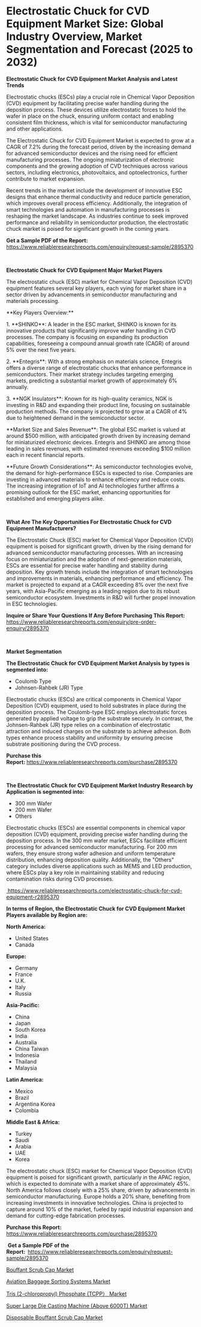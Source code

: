 <p><h1>Electrostatic Chuck for CVD Equipment Market Size: Global Industry Overview, Market Segmentation and Forecast (2025 to 2032)</h1></p><p><strong>Electrostatic Chuck for CVD Equipment Market Analysis and Latest Trends</strong></p>
<p><p>Electrostatic chucks (ESCs) play a crucial role in Chemical Vapor Deposition (CVD) equipment by facilitating precise wafer handling during the deposition process. These devices utilize electrostatic forces to hold the wafer in place on the chuck, ensuring uniform contact and enabling consistent film thickness, which is vital for semiconductor manufacturing and other applications.</p><p>The Electrostatic Chuck for CVD Equipment Market is expected to grow at a CAGR of 7.2% during the forecast period, driven by the increasing demand for advanced semiconductor devices and the rising need for efficient manufacturing processes. The ongoing miniaturization of electronic components and the growing adoption of CVD techniques across various sectors, including electronics, photovoltaics, and optoelectronics, further contribute to market expansion. </p><p>Recent trends in the market include the development of innovative ESC designs that enhance thermal conductivity and reduce particle generation, which improves overall process efficiency. Additionally, the integration of smart technologies and automation in manufacturing processes is reshaping the market landscape. As industries continue to seek improved performance and reliability in semiconductor production, the electrostatic chuck market is poised for significant growth in the coming years.</p></p>
<p><strong>Get a Sample PDF of the Report:&nbsp;</strong> <a href="https://www.reliableresearchreports.com/enquiry/request-sample/2895370?utm_campaign=13&utm_medium=2&utm_source=Github&utm_content=ia&utm_term=15032025&utm_id=electrostatic-chuck-for-cvd-equipment">https://www.reliableresearchreports.com/enquiry/request-sample/2895370</a></p>
<p>&nbsp;</p>
<p><strong>Electrostatic Chuck for CVD Equipment Major Market Players</strong></p>
<p><p>The electrostatic chuck (ESC) market for Chemical Vapor Deposition (CVD) equipment features several key players, each vying for market share in a sector driven by advancements in semiconductor manufacturing and materials processing.</p><p>**Key Players Overview:**</p><p>1. **SHINKO**: A leader in the ESC market, SHINKO is known for its innovative products that significantly improve wafer handling in CVD processes. The company is focusing on expanding its production capabilities, foreseeing a compound annual growth rate (CAGR) of around 5% over the next five years.</p><p>2. **Entegris**: With a strong emphasis on materials science, Entegris offers a diverse range of electrostatic chucks that enhance performance in semiconductors. Their market strategy includes targeting emerging markets, predicting a substantial market growth of approximately 6% annually.</p><p>3. **NGK Insulators**: Known for its high-quality ceramics, NGK is investing in R&D and expanding their product line, focusing on sustainable production methods. The company is projected to grow at a CAGR of 4% due to heightened demand in the semiconductor sector.</p><p>**Market Size and Sales Revenue**: The global ESC market is valued at around $500 million, with anticipated growth driven by increasing demand for miniaturized electronic devices. Entegris and SHINKO are among those leading in sales revenues, with estimated revenues exceeding $100 million each in recent financial reports.</p><p>**Future Growth Considerations**: As semiconductor technologies evolve, the demand for high-performance ESCs is expected to rise. Companies are investing in advanced materials to enhance efficiency and reduce costs. The increasing integration of IoT and AI technologies further affirms a promising outlook for the ESC market, enhancing opportunities for established and emerging players alike.</p></p>
<p>&nbsp;</p>
<p><strong>What Are The Key Opportunities For Electrostatic Chuck for CVD Equipment Manufacturers?</strong></p>
<p><p>The Electrostatic Chuck (ESC) market for Chemical Vapor Deposition (CVD) equipment is poised for significant growth, driven by the rising demand for advanced semiconductor manufacturing processes. With an increasing focus on miniaturization and the adoption of next-generation materials, ESCs are essential for precise wafer handling and stability during deposition. Key growth trends include the integration of smart technologies and improvements in materials, enhancing performance and efficiency. The market is projected to expand at a CAGR exceeding 8% over the next five years, with Asia-Pacific emerging as a leading region due to its robust semiconductor ecosystem. Investments in R&D will further propel innovation in ESC technologies.</p></p>
<p><strong>Inquire or Share Your Questions If Any Before Purchasing This Report:</strong> <a href="https://www.reliableresearchreports.com/enquiry/pre-order-enquiry/2895370?utm_campaign=13&utm_medium=2&utm_source=Github&utm_content=ia&utm_term=15032025&utm_id=electrostatic-chuck-for-cvd-equipment">https://www.reliableresearchreports.com/enquiry/pre-order-enquiry/2895370</a></p>
<p>&nbsp;</p>
<p><strong>Market Segmentation</strong></p>
<p><strong>The Electrostatic Chuck for CVD Equipment Market Analysis by types is segmented into:</strong></p>
<p><ul><li>Coulomb Type</li><li>Johnsen-Rahbek (JR) Type</li></ul></p>
<p><p>Electrostatic chucks (ESCs) are critical components in Chemical Vapor Deposition (CVD) equipment, used to hold substrates in place during the deposition process. The Coulomb-type ESC employs electrostatic forces generated by applied voltage to grip the substrate securely. In contrast, the Johnsen-Rahbek (JR) type relies on a combination of electrostatic attraction and induced charges on the substrate to achieve adhesion. Both types enhance process stability and uniformity by ensuring precise substrate positioning during the CVD process.</p></p>
<p><strong>Purchase this Report:&nbsp;</strong><a href="https://www.reliableresearchreports.com/purchase/2895370?utm_campaign=13&utm_medium=2&utm_source=Github&utm_content=ia&utm_term=15032025&utm_id=electrostatic-chuck-for-cvd-equipment">https://www.reliableresearchreports.com/purchase/2895370</a></p>
<p>&nbsp;</p>
<p><strong>The Electrostatic Chuck for CVD Equipment Market Industry Research by Application is segmented into:</strong></p>
<p><ul><li>300 mm Wafer</li><li>200 mm Wafer</li><li>Others</li></ul></p>
<p><p>Electrostatic chucks (ESCs) are essential components in chemical vapor deposition (CVD) equipment, providing precise wafer handling during the deposition process. In the 300 mm wafer market, ESCs facilitate efficient processing for advanced semiconductor manufacturing. For 200 mm wafers, they ensure strong wafer adhesion and uniform temperature distribution, enhancing deposition quality. Additionally, the "Others" category includes diverse applications such as MEMS and LED production, where ESCs play a key role in maintaining stability and reducing contamination risks during CVD processes.</p></p>
<p><a href="https://www.reliableresearchreports.com/electrostatic-chuck-for-cvd-equipment-r2895370?utm_campaign=13&utm_medium=2&utm_source=Github&utm_content=ia&utm_term=15032025&utm_id=electrostatic-chuck-for-cvd-equipment">&nbsp;https://www.reliableresearchreports.com/electrostatic-chuck-for-cvd-equipment-r2895370</a></p>
<p><strong>In terms of Region, the Electrostatic Chuck for CVD Equipment Market Players available by Region are:</strong></p>
<p>
    <p> <strong> North America: </strong>
        <ul>
            <li>United States</li>
            <li>Canada</li>
        </ul>
        </p> 
    <p> <strong> Europe: </strong>
        <ul>
            <li>Germany</li>
            <li>France</li>
            <li>U.K.</li>
            <li>Italy</li>
            <li>Russia</li>
        </ul>
        </p> 
    <p> <strong> Asia-Pacific: </strong>
        <ul>
            <li>China</li>
            <li>Japan</li>
            <li>South Korea</li>
            <li>India</li>
            <li>Australia</li>
            <li>China Taiwan</li>
            <li>Indonesia</li>
            <li>Thailand</li>
            <li>Malaysia</li>
        </ul>
        </p> 
    <p> <strong> Latin America: </strong>
        <ul>
            <li>Mexico</li>
            <li>Brazil</li>
            <li>Argentina Korea</li>
            <li>Colombia</li>
        </ul>
        </p> 
    <p> <strong> Middle East & Africa: </strong>
        <ul>
            <li>Turkey</li>
            <li>Saudi</li>
            <li>Arabia</li>
            <li>UAE</li>
            <li>Korea</li>
        </ul>
    </p>
    </p>
<p><p>The electrostatic chuck (ESC) market for Chemical Vapor Deposition (CVD) equipment is poised for significant growth, particularly in the APAC region, which is expected to dominate with a market share of approximately 45%. North America follows closely with a 25% share, driven by advancements in semiconductor manufacturing. Europe holds a 20% share, benefiting from increasing investments in innovative technologies. China is projected to capture around 10% of the market, fueled by rapid industrial expansion and demand for cutting-edge fabrication processes.</p></p>
<p><strong>Purchase this Report: </strong><a href="https://www.reliableresearchreports.com/purchase/2895370?utm_campaign=13&utm_medium=2&utm_source=Github&utm_content=ia&utm_term=15032025&utm_id=electrostatic-chuck-for-cvd-equipment">https://www.reliableresearchreports.com/purchase/2895370</a></p>
<p>&nbsp;<strong>Get a Sample PDF of the Report:&nbsp;&nbsp;</strong><a href="https://www.reliableresearchreports.com/enquiry/request-sample/2895370?utm_campaign=13&utm_medium=2&utm_source=Github&utm_content=ia&utm_term=15032025&utm_id=electrostatic-chuck-for-cvd-equipment">https://www.reliableresearchreports.com/enquiry/request-sample/2895370</a></p>
<p><strong></strong></p>
<p><p><a href="https://github.com/naomaroaoonv/Market-Research-Report-List-1/blob/main/bouffant-scrub-cap-market.md?utm_campaign=13&utm_medium=2&utm_source=Github&utm_content=ia&utm_term=15032025&utm_id=electrostatic-chuck-for-cvd-equipment">Bouffant Scrub Cap Market</a></p><p><a href="https://github.com/prantoblouin/Market-Research-Report-List-1/blob/main/aviation-baggage-sorting-systems-market.md?utm_campaign=13&utm_medium=2&utm_source=Github&utm_content=ia&utm_term=15032025&utm_id=electrostatic-chuck-for-cvd-equipment">Aviation Baggage Sorting Systems Market</a></p><p><a href="https://github.com/guyotkiferhi/Market-Research-Report-List-1/blob/main/tris-2-chloropropyl-phosphate-tcpp-market.md?utm_campaign=13&utm_medium=2&utm_source=Github&utm_content=ia&utm_term=15032025&utm_id=electrostatic-chuck-for-cvd-equipment">Tris (2-chloropropyl) Phosphate (TCPP） Market</a></p><p><a href="https://github.com/iyachikareva/Market-Research-Report-List-1/blob/main/super-large-die-casting-machine-above-6000t-market.md?utm_campaign=13&utm_medium=2&utm_source=Github&utm_content=ia&utm_term=15032025&utm_id=electrostatic-chuck-for-cvd-equipment">Super Large Die Casting Machine (Above 6000T) Market</a></p><p><a href="https://github.com/karydacamu/Market-Research-Report-List-1/blob/main/disposable-bouffant-scrub-cap-market.md?utm_campaign=13&utm_medium=2&utm_source=Github&utm_content=ia&utm_term=15032025&utm_id=electrostatic-chuck-for-cvd-equipment">Disposable Bouffant Scrub Cap Market</a></p></p>